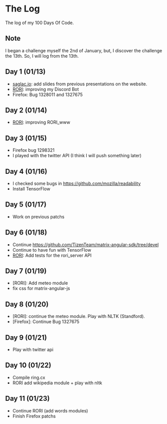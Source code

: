 # The Log

The log of my 100 Days Of Code.

## Note

I began a challenge myself the 2nd of January, but, I discover the challenge the 13th. So, I will log from the 13th.

## Day 1 (01/13)

+ [saglac.io](http://saglac.io/): add slides from previous presentations on the website.
+ [RORI](https://github.com/AmarOk1412/rori): improving my Discord Bot
+ Firefox: Bug 1328011 and 1327675

## Day 2 (01/14)

+ [RORI](https://github.com/AmarOk1412/rori): improving RORI_www

## Day 3 (01/15)

+ Firefox bug 1298321
+ I played with the twitter API (I think I will push something later)

## Day 4 (01/16)

+ I checked some bugs in https://github.com/mozilla/readability
+ Install TensorFlow

## Day 5 (01/17)

+ Work on previous patchs

## Day 6 (01/18)

+ Continue https://github.com/TizenTeam/matrix-angular-sdk/tree/devel
+ Continue to have fun with TensorFlow
+ [RORI](https://github.com/AmarOk1412/RORI_server): Add tests for the rori_server API

## Day 7 (01/19)

+ [RORI]: Add meteo module
+ fix css for matrix-angular-js

## Day 8 (01/20)

+ [RORI]: continue the meteo module. Play with NLTK (Standford).
+ [Firefox]: Continue Bug 1327675

## Day 9 (01/21)

+ Play with twitter api

## Day 10 (01/22)

+ Compile ring.cx
+ RORI add wikipedia module + play with nltk

## Day 11 (01/23)

+ Continue RORI (add words modules)
+ Finish Firefox patchs
